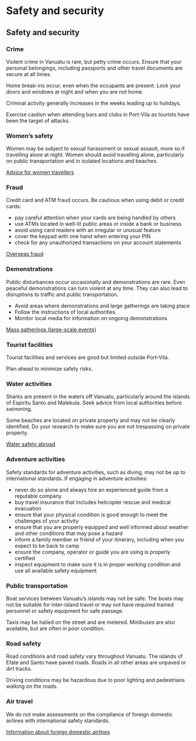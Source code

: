 # Safety and security

## Safety and security

### Crime

Violent crime in Vanuatu is rare, but petty crime occurs. Ensure that your personal belongings, including passports and other travel documents are secure at all times.

Home break-ins occur, even when the occupants are present. Lock your doors and windows at night and when you are not home.

Criminal activity generally increases in the weeks leading up to holidays.

Exercise caution when attending bars and clubs in Port-Vila as tourists have been the target of attacks.

### Women’s safety

Women may be subject to sexual harassment or sexual assault, more so if travelling alone at night. Women should avoid travelling alone, particularly on public transportation and in isolated locations and beaches.

[Advice for women travellers](https://travel.gc.ca/travelling/health-safety/advice-for-women-travellers "Advice for women travellers")

### Fraud

Credit card and ATM fraud occurs. Be cautious when using debit or credit cards:

* pay careful attention when your cards are being handled by others
* use ATMs located in well-lit public areas or inside a bank or business
* avoid using card readers with an irregular or unusual feature
* cover the keypad with one hand when entering your PIN
* check for any unauthorized transactions on your account statements

[Overseas fraud](https://travel.gc.ca/travelling/health-safety/overseas-fraud)

### Demonstrations

Public disturbances occur occasionally and demonstrations are rare. Even peaceful demonstrations can turn violent at any time. They can also lead to disruptions to traffic and public transportation.

* Avoid areas where demonstrations and large gatherings are taking place
* Follow the instructions of local authorities
* Monitor local media for information on ongoing demonstrations

[Mass gatherings (large-scale events)](https://travel.gc.ca/travelling/health-safety/mass-gatherings)

### Tourist facilities

Tourist facilities and services are good but limited outside Port-Vila.

Plan ahead to minimize safety risks.

### Water activities

Sharks are present in the waters off Vanuatu, particularly around the islands of Espiritu Santo and Malekula. Seek advice from local authorities before swimming.

Some beaches are located on private property and may not be clearly identified. Do your research to make sure you are not trespassing on private property.

[Water safety abroad](https://travel.gc.ca/travelling/health-safety/water-safety)

### Adventure activities

Safety standards for adventure activities, such as diving, may not be up to international standards. If engaging in adventure activities:

* never do so alone and always hire an experienced guide from a reputable company
* buy travel insurance that includes helicopter rescue and medical evacuation
* ensure that your physical condition is good enough to meet the challenges of your activity
* ensure that you are properly equipped and well informed about weather and other conditions that may pose a hazard
* inform a family member or friend of your itinerary, including when you expect to be back to camp
* ensure the company, operator or guide you are using is properly certified
* inspect equipment to make sure it is in proper working condition and use all available safety equipment

### Public transportation

Boat services between Vanuatu’s islands may not be safe. The boats may not be suitable for inter-island travel or may not have required trained personnel or safety equipment for safe passage.

Taxis may be hailed on the street and are metered. Minibuses are also available, but are often in poor condition.

### Road safety

Road conditions and road safety vary throughout Vanuatu. The islands of Efate and Santo have paved roads. Roads in all other areas are unpaved or dirt tracks.

Driving conditions may be hazardous due to poor lighting and pedestrians walking on the roads.

### Air travel

We do not make assessments on the compliance of foreign domestic airlines with international safety standards.

[Information about foreign domestic airlines](https://travel.gc.ca/air/in-flight-safety#other)